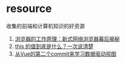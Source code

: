 # resource
收集的前端和计算机知识的好资源

1. [浏览器的工作原理：新式网络浏览器幕后揭秘](https://www.html5rocks.com/zh/tutorials/internals/howbrowserswork/)
2. [this 的值到底是什么？一次说清楚](https://zhuanlan.zhihu.com/p/23804247)
3. [从Vue的第二个commit来学习数据驱动视图](https://zhuanlan.zhihu.com/p/26744423)
